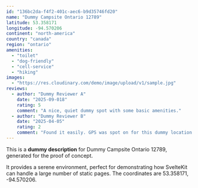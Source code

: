 ```yaml
---
id: "136bc2da-f4f2-401c-aec6-b9d35746fd20"
name: "Dummy Campsite Ontario 12789"
latitude: 53.358171
longitude: -94.570206
continent: "north-america"
country: "canada"
region: "ontario"
amenities:
  - "toilet"
  - "dog-friendly"
  - "cell-service"
  - "hiking"
images:
  - "https://res.cloudinary.com/demo/image/upload/v1/sample.jpg"
reviews:
  - author: "Dummy Reviewer A"
    date: "2025-09-018"
    rating: 5
    comment: "A nice, quiet dummy spot with some basic amenities."
  - author: "Dummy Reviewer B"
    date: "2025-04-05"
    rating: 2
    comment: "Found it easily. GPS was spot on for this dummy location."
---
```


This is a **dummy description** for Dummy Campsite Ontario 12789, generated for the proof of concept.

It provides a serene environment, perfect for demonstrating how SvelteKit can handle a large number of static pages. The coordinates are 53.358171, -94.570206.

